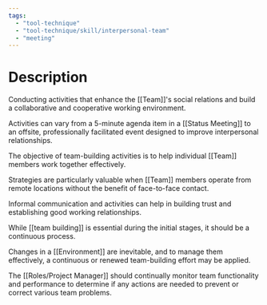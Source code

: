 ```yaml
---
tags:
  - "tool-technique"
  - "tool-technique/skill/interpersonal-team"
  - "meeting"
---
```

# Description
Conducting activities that enhance the [[Team]]'s social relations and build a collaborative and cooperative working environment.

Activities can vary from a 5-minute agenda item in a [[Status Meeting]] to an offsite, professionally facilitated event designed to improve interpersonal relationships.

The objective of team-building activities is to help individual [[Team]] members work together effectively.

Strategies are particularly valuable when [[Team]] members operate from remote locations without the benefit of face-to-face contact.

Informal communication and activities can help in building trust and establishing good working relationships.

While [[team building]] is essential during the initial stages, it should be a continuous process.

Changes in a [[Environment]] are inevitable, and to manage them effectively, a continuous or renewed team-building effort may be applied.

The [[Roles/Project Manager]] should continually monitor team functionality and performance to determine if any actions are needed to prevent or correct various team problems.